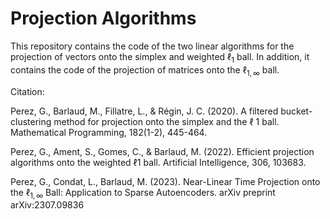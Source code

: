 # Projection Algorithms

This repository contains the code of the two linear algorithms 
for the projection of vectors onto the simplex and weighted $\ell_{1}$ ball.
In addition, it contains the code of the projection of matrices onto the 
$\ell_{1,\infty}$ ball.

Citation:

Perez, G., Barlaud, M., Fillatre, L., & Régin, J. C. (2020). A filtered bucket-clustering method for projection onto the simplex and the ℓ 1 ball. Mathematical Programming, 182(1-2), 445-464.

Perez, G., Ament, S., Gomes, C., & Barlaud, M. (2022). Efficient projection algorithms onto the weighted ℓ1 ball. Artificial Intelligence, 306, 103683.

Perez, G., Condat, L., Barlaud, M. (2023). Near-Linear Time Projection onto the $\ell_{1,\infty}$ Ball:
Application to Sparse Autoencoders. arXiv preprint arXiv:2307.09836

